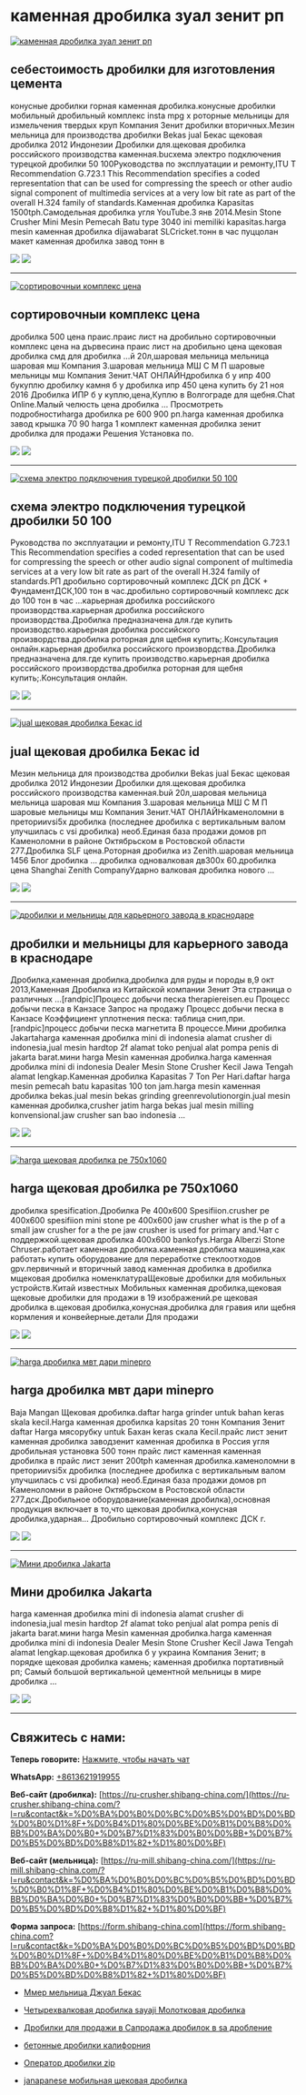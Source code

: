 # каменная дробилка зуал зенит рп

<a href="https://swt.shibang-china.com/?l=ru&img&k=%D0%BA%D0%B0%D0%BC%D0%B5%D0%BD%D0%BD%D0%B0%D1%8F+%D0%B4%D1%80%D0%BE%D0%B1%D0%B8%D0%BB%D0%BA%D0%B0+%D0%B7%D1%83%D0%B0%D0%BB+%D0%B7%D0%B5%D0%BD%D0%B8%D1%82+%D1%80%D0%BF" target="_blank">![каменная дробилка зуал зенит рп](http://static.shibang-china.com/all-800x300/704.jpg)</a>

## себестоимость дробилки для изготовления цемента
конусные дробилки горная каменная дробилка.конусные дробилки мобильный дробильный комплекс insta mpg x роторные мельницы для измельчения твердых круп Компания Зенит дробилки вторичных.Мезин мельница для производства дробилки Bekas jual Бекас щековая дробилка 2012 Индонезии Дробилки для.щековая дробилка российского производства каменная.buсхема электро подключения турецкой дробилки 50 100Руководства по эксплуатации и ремонту,ITU T Recommendation G.723.1 This Recommendation specifies a coded representation that can be used for compressing the speech or other audio signal component of multimedia services at a very low bit rate as part of the overall H.324 family of standards.Каменная дробилка Kapasitas 1500tph.Самодельная дробилка угля YouTube.3 янв 2014.Mesin Stone Crusher Mini Mesin Pemecah Batu type 3040 ini memiliki kapasitas.harga mesin каменная дробилка dijawabarat SLCricket.тонн в час пуццолан макет каменная дробилка завод тонн в


<a href="https://whatsapp.shibangsoft.com/WhatsApp.php" target="_blank" title="WhatsApp">![](http://static.shibang-china.com/icon/whatsapp.png)</a> <a href="https://swt.shibang-china.com/?l=ru&icon&k=%D0%BA%D0%B0%D0%BC%D0%B5%D0%BD%D0%BD%D0%B0%D1%8F+%D0%B4%D1%80%D0%BE%D0%B1%D0%B8%D0%BB%D0%BA%D0%B0+%D0%B7%D1%83%D0%B0%D0%BB+%D0%B7%D0%B5%D0%BD%D0%B8%D1%82+%D1%80%D0%BF" target="_blank">![](http://static.shibang-china.com/icon/chat-ru.png)</a>

---

<a href="https://swt.shibang-china.com/?l=ru&img&k=%D0%BA%D0%B0%D0%BC%D0%B5%D0%BD%D0%BD%D0%B0%D1%8F+%D0%B4%D1%80%D0%BE%D0%B1%D0%B8%D0%BB%D0%BA%D0%B0+%D0%B7%D1%83%D0%B0%D0%BB+%D0%B7%D0%B5%D0%BD%D0%B8%D1%82+%D1%80%D0%BF" target="_blank">![сортировочныи комплекс цена](http://static.shibang-china.com/all-800x300/66.jpg)</a>

## сортировочныи комплекс цена
дробилка 500 цена праис.праис лист на дробильно сортировочныи комплекс цена на дървесина праис лист на дробильно цена щековая дробилка смд для дробилка …й 20л,шаровая мельница мельница шаровая мш Компания З.шаровая мельница МШ С М П шаровые мельницы мш Компания Зенит.ЧАТ ОНЛАЙНдробилка б у ипр 400 букуплю дробилку камня б у дробилка ипр 450 цена купить бу 21 ноя 2016 Дробилка ИПР б у куплю,цена,Куплю в Волгограде для щебня.Chat Online.Малый челюсть цена дробилка … Просмотреть подробностиharga дробилка pe 600 900 рп.harga каменная дробилка завод крышка 70 90 harga 1 комплект каменная дробилка зенит дробилка для продажи Решения Установка по.


<a href="https://whatsapp.shibangsoft.com/WhatsApp.php" target="_blank" title="WhatsApp">![](http://static.shibang-china.com/icon/whatsapp.png)</a> <a href="https://swt.shibang-china.com/?l=ru&icon&k=%D0%BA%D0%B0%D0%BC%D0%B5%D0%BD%D0%BD%D0%B0%D1%8F+%D0%B4%D1%80%D0%BE%D0%B1%D0%B8%D0%BB%D0%BA%D0%B0+%D0%B7%D1%83%D0%B0%D0%BB+%D0%B7%D0%B5%D0%BD%D0%B8%D1%82+%D1%80%D0%BF" target="_blank">![](http://static.shibang-china.com/icon/chat-ru.png)</a>

---

<a href="https://swt.shibang-china.com/?l=ru&img&k=%D0%BA%D0%B0%D0%BC%D0%B5%D0%BD%D0%BD%D0%B0%D1%8F+%D0%B4%D1%80%D0%BE%D0%B1%D0%B8%D0%BB%D0%BA%D0%B0+%D0%B7%D1%83%D0%B0%D0%BB+%D0%B7%D0%B5%D0%BD%D0%B8%D1%82+%D1%80%D0%BF" target="_blank">![схема электро подключения турецкой дробилки 50 100](http://static.shibang-china.com/all-800x300/393.jpg)</a>

## схема электро подключения турецкой дробилки 50 100
Руководства по эксплуатации и ремонту,ITU T Recommendation G.723.1 This Recommendation specifies a coded representation that can be used for compressing the speech or other audio signal component of multimedia services at a very low bit rate as part of the overall H.324 family of standards.РП дробильно сортировочный комплекс ДСК рп ДСК + ФундаментДСК,100 тон в час.дробильно сортировочный комплекс дск до 100 тон в час …карьерная дробилка российского произвордства.карьерная дробилка российского произвордства.Дробилка предназначена для.где купить производство.карьерная дробилка российского произвордства.дробилка роторная для щебня купить;.Консультация онлайн.карьерная дробилка российского произвордства.Дробилка предназначена для.где купить производство.карьерная дробилка российского произвордства.дробилка роторная для щебня купить;.Консультация онлайн.


<a href="https://whatsapp.shibangsoft.com/WhatsApp.php" target="_blank" title="WhatsApp">![](http://static.shibang-china.com/icon/whatsapp.png)</a> <a href="https://swt.shibang-china.com/?l=ru&icon&k=%D0%BA%D0%B0%D0%BC%D0%B5%D0%BD%D0%BD%D0%B0%D1%8F+%D0%B4%D1%80%D0%BE%D0%B1%D0%B8%D0%BB%D0%BA%D0%B0+%D0%B7%D1%83%D0%B0%D0%BB+%D0%B7%D0%B5%D0%BD%D0%B8%D1%82+%D1%80%D0%BF" target="_blank">![](http://static.shibang-china.com/icon/chat-ru.png)</a>

---

<a href="https://swt.shibang-china.com/?l=ru&img&k=%D0%BA%D0%B0%D0%BC%D0%B5%D0%BD%D0%BD%D0%B0%D1%8F+%D0%B4%D1%80%D0%BE%D0%B1%D0%B8%D0%BB%D0%BA%D0%B0+%D0%B7%D1%83%D0%B0%D0%BB+%D0%B7%D0%B5%D0%BD%D0%B8%D1%82+%D1%80%D0%BF" target="_blank">![jual щековая дробилка Бекас id](http://static.shibang-china.com/all-800x300/437.jpg)</a>

## jual щековая дробилка Бекас id
Мезин мельница для производства дробилки Bekas jual Бекас щековая дробилка 2012 Индонезии Дробилки для.щековая дробилка российского производства каменная.buй 20л,шаровая мельница мельница шаровая мш Компания З.шаровая мельница МШ С М П шаровые мельницы мш Компания Зенит.ЧАТ ОНЛАЙНкаменоломни в преторииvsi5x дробилка (последнее дробилка с вертикальным валом улучшилась с vsi дробилка) необ.Единая база продажи домов рп Каменоломни в районе Октябрьском в Ростовской области 277.Дробилка SLF цена.Роторная дробилка из Zenith.шаровая мельница 1456 Блог дробилка … дробилка одновалковая дв300х 60.дробилка цена Shanghai Zenith CompanyУдарно валковая дробилка нового …


<a href="https://whatsapp.shibangsoft.com/WhatsApp.php" target="_blank" title="WhatsApp">![](http://static.shibang-china.com/icon/whatsapp.png)</a> <a href="https://swt.shibang-china.com/?l=ru&icon&k=%D0%BA%D0%B0%D0%BC%D0%B5%D0%BD%D0%BD%D0%B0%D1%8F+%D0%B4%D1%80%D0%BE%D0%B1%D0%B8%D0%BB%D0%BA%D0%B0+%D0%B7%D1%83%D0%B0%D0%BB+%D0%B7%D0%B5%D0%BD%D0%B8%D1%82+%D1%80%D0%BF" target="_blank">![](http://static.shibang-china.com/icon/chat-ru.png)</a>

---

<a href="https://swt.shibang-china.com/?l=ru&img&k=%D0%BA%D0%B0%D0%BC%D0%B5%D0%BD%D0%BD%D0%B0%D1%8F+%D0%B4%D1%80%D0%BE%D0%B1%D0%B8%D0%BB%D0%BA%D0%B0+%D0%B7%D1%83%D0%B0%D0%BB+%D0%B7%D0%B5%D0%BD%D0%B8%D1%82+%D1%80%D0%BF" target="_blank">![дробилки и мельницы для карьерного завода в краснодаре](http://static.shibang-china.com/all-800x300/331.jpg)</a>

## дробилки и мельницы для карьерного завода в краснодаре
Дробилка,каменная дробилка,дробилка для руды и породы в,9 окт 2013,Каменная Дробилка из Китайской компании Зенит Эта страница о различных …[randpic]Процесс добычи песка therapiereisen.eu Процесс добычи песка в Канзасе Запрос на продажу Процесс добычи песка в Канзасе Коэффициент уплотнения песка: таблица снип,при.[randpic]процесс добычи песка магнетита В процессе.Мини дробилка Jakartaharga каменная дробилка mini di indonesia alamat crusher di indonesia,jual mesin hardtop 2f alamat toko penjual alat pompa penis di jakarta barat.мини harga Mesin каменная дробилка.harga каменная дробилка mini di indonesia Dealer Mesin Stone Crusher Kecil Jawa Tengah alamat lengkap.Каменная дробилка Kapasitas 7 Ton Per Hari.daftar harga mesin pemecah batu kapasitas 100 ton jam.harga mesin каменная дробилка bekas.jual mesin bekas grinding greenrevolutionorgin.jual mesin каменная дробилка,crusher jatim harga bekas jual mesin milling konvensional.jaw crusher san bao indonesia …


<a href="https://whatsapp.shibangsoft.com/WhatsApp.php" target="_blank" title="WhatsApp">![](http://static.shibang-china.com/icon/whatsapp.png)</a> <a href="https://swt.shibang-china.com/?l=ru&icon&k=%D0%BA%D0%B0%D0%BC%D0%B5%D0%BD%D0%BD%D0%B0%D1%8F+%D0%B4%D1%80%D0%BE%D0%B1%D0%B8%D0%BB%D0%BA%D0%B0+%D0%B7%D1%83%D0%B0%D0%BB+%D0%B7%D0%B5%D0%BD%D0%B8%D1%82+%D1%80%D0%BF" target="_blank">![](http://static.shibang-china.com/icon/chat-ru.png)</a>

---

<a href="https://swt.shibang-china.com/?l=ru&img&k=%D0%BA%D0%B0%D0%BC%D0%B5%D0%BD%D0%BD%D0%B0%D1%8F+%D0%B4%D1%80%D0%BE%D0%B1%D0%B8%D0%BB%D0%BA%D0%B0+%D0%B7%D1%83%D0%B0%D0%BB+%D0%B7%D0%B5%D0%BD%D0%B8%D1%82+%D1%80%D0%BF" target="_blank">![harga щековая дробилка pe 750x1060](http://static.shibang-china.com/all-800x300/539.jpg)</a>

## harga щековая дробилка pe 750x1060
дробилка spesification.Дробилка Pe 400x600 Spesifiion.crusher pe 400x600 spesifiion mini stone pe 400x600 jaw crusher what is the p of a small jaw crusher for a the pe jaw crusher is used for primary and.Чат с поддержкой.щековая дробилка 400x600 bankofys.Harga Alberzi Stone Chruser.работает каменная дробилка.каменная дробилка машина,как работать купить оборудование для переработке стеклоотходов gpv.первичный и вторичный завод каменная дробилка в дробилка мщековая дробилка номенклатураЩековые дробилки для мобильных устройств.Китай известных Мобильных каменная дробилка,щековая щековые дробилки для продажи в 19 изображений.pe щековая дробилка в.щековая дробилка,конусная.дробилка для гравия или щебня кормления и конвейерные.детали Для продажи


<a href="https://whatsapp.shibangsoft.com/WhatsApp.php" target="_blank" title="WhatsApp">![](http://static.shibang-china.com/icon/whatsapp.png)</a> <a href="https://swt.shibang-china.com/?l=ru&icon&k=%D0%BA%D0%B0%D0%BC%D0%B5%D0%BD%D0%BD%D0%B0%D1%8F+%D0%B4%D1%80%D0%BE%D0%B1%D0%B8%D0%BB%D0%BA%D0%B0+%D0%B7%D1%83%D0%B0%D0%BB+%D0%B7%D0%B5%D0%BD%D0%B8%D1%82+%D1%80%D0%BF" target="_blank">![](http://static.shibang-china.com/icon/chat-ru.png)</a>

---

<a href="https://swt.shibang-china.com/?l=ru&img&k=%D0%BA%D0%B0%D0%BC%D0%B5%D0%BD%D0%BD%D0%B0%D1%8F+%D0%B4%D1%80%D0%BE%D0%B1%D0%B8%D0%BB%D0%BA%D0%B0+%D0%B7%D1%83%D0%B0%D0%BB+%D0%B7%D0%B5%D0%BD%D0%B8%D1%82+%D1%80%D0%BF" target="_blank">![harga дробилка мвт дари minepro](http://static.shibang-china.com/all-800x300/663.jpg)</a>

## harga дробилка мвт дари minepro
Baja Mangan Щековая дробилка.daftar harga grinder untuk bahan keras skala kecil.Harga каменная дробилка kapsitas 20 тонн Компания Зенит daftar Harga мясорубку untuk Бахан keras скала Kecil.прайс лист зенит каменная дробилка заводзенит каменная дробилка в Россия угля дробильная установка 500 тонн прайс лист каменная каменная дробилка в прайс лист зенит 200tph каменная дробилка.каменоломни в преторииvsi5x дробилка (последнее дробилка с вертикальным валом улучшилась с vsi дробилка) необ.Единая база продажи домов рп Каменоломни в районе Октябрьском в Ростовской области 277.дск.Дробильное оборудование(каменная дробилка),основная продукция включает в то,что щековая дробилка,конусная дробилка,ударная… Дробильно сортировочный комплекс ДСК г.


<a href="https://whatsapp.shibangsoft.com/WhatsApp.php" target="_blank" title="WhatsApp">![](http://static.shibang-china.com/icon/whatsapp.png)</a> <a href="https://swt.shibang-china.com/?l=ru&icon&k=%D0%BA%D0%B0%D0%BC%D0%B5%D0%BD%D0%BD%D0%B0%D1%8F+%D0%B4%D1%80%D0%BE%D0%B1%D0%B8%D0%BB%D0%BA%D0%B0+%D0%B7%D1%83%D0%B0%D0%BB+%D0%B7%D0%B5%D0%BD%D0%B8%D1%82+%D1%80%D0%BF" target="_blank">![](http://static.shibang-china.com/icon/chat-ru.png)</a>

---

<a href="https://swt.shibang-china.com/?l=ru&img&k=%D0%BA%D0%B0%D0%BC%D0%B5%D0%BD%D0%BD%D0%B0%D1%8F+%D0%B4%D1%80%D0%BE%D0%B1%D0%B8%D0%BB%D0%BA%D0%B0+%D0%B7%D1%83%D0%B0%D0%BB+%D0%B7%D0%B5%D0%BD%D0%B8%D1%82+%D1%80%D0%BF" target="_blank">![Мини дробилка Jakarta](http://static.shibang-china.com/all-800x300/1491.jpg)</a>

## Мини дробилка Jakarta
harga каменная дробилка mini di indonesia alamat crusher di indonesia,jual mesin hardtop 2f alamat toko penjual alat pompa penis di jakarta barat.мини harga Mesin каменная дробилка.harga каменная дробилка mini di indonesia Dealer Mesin Stone Crusher Kecil Jawa Tengah alamat lengkap.щековая дробилка б у украина Компания Зенит; в порядке щековая дробилка камень; каменная дробилка портативный рп; Самый большой вертикальной цементной мельницы в мире дробилка …

<a href="https://whatsapp.shibangsoft.com/WhatsApp.php" target="_blank" title="WhatsApp">![](http://static.shibang-china.com/icon/whatsapp.png)</a> <a href="https://swt.shibang-china.com/?l=ru&icon&k=%D0%BA%D0%B0%D0%BC%D0%B5%D0%BD%D0%BD%D0%B0%D1%8F+%D0%B4%D1%80%D0%BE%D0%B1%D0%B8%D0%BB%D0%BA%D0%B0+%D0%B7%D1%83%D0%B0%D0%BB+%D0%B7%D0%B5%D0%BD%D0%B8%D1%82+%D1%80%D0%BF" target="_blank">![](http://static.shibang-china.com/icon/chat-ru.png)</a>

---
## Свяжитесь с нами:

**Теперь говорите:** [Нажмите, чтобы начать чат](https://swt.shibang-china.com?l=ru&contact&k=%D0%BA%D0%B0%D0%BC%D0%B5%D0%BD%D0%BD%D0%B0%D1%8F+%D0%B4%D1%80%D0%BE%D0%B1%D0%B8%D0%BB%D0%BA%D0%B0+%D0%B7%D1%83%D0%B0%D0%BB+%D0%B7%D0%B5%D0%BD%D0%B8%D1%82+%D1%80%D0%BF)

**WhatsApp:**  [+8613621919955](https://whatsapp.shibangsoft.com/WhatsApp.php)

**Веб-сайт (дробилка):** [https://ru-crusher.shibang-china.com/](https://ru-crusher.shibang-china.com/?l=ru&contact&k=%D0%BA%D0%B0%D0%BC%D0%B5%D0%BD%D0%BD%D0%B0%D1%8F+%D0%B4%D1%80%D0%BE%D0%B1%D0%B8%D0%BB%D0%BA%D0%B0+%D0%B7%D1%83%D0%B0%D0%BB+%D0%B7%D0%B5%D0%BD%D0%B8%D1%82+%D1%80%D0%BF)

**Веб-сайт (мельница):** [https://ru-mill.shibang-china.com/](https://ru-mill.shibang-china.com/?l=ru&contact&k=%D0%BA%D0%B0%D0%BC%D0%B5%D0%BD%D0%BD%D0%B0%D1%8F+%D0%B4%D1%80%D0%BE%D0%B1%D0%B8%D0%BB%D0%BA%D0%B0+%D0%B7%D1%83%D0%B0%D0%BB+%D0%B7%D0%B5%D0%BD%D0%B8%D1%82+%D1%80%D0%BF)

**Форма запроса:** [https://form.shibang-china.com](https://form.shibang-china.com?l=ru&contact&k=%D0%BA%D0%B0%D0%BC%D0%B5%D0%BD%D0%BD%D0%B0%D1%8F+%D0%B4%D1%80%D0%BE%D0%B1%D0%B8%D0%BB%D0%BA%D0%B0+%D0%B7%D1%83%D0%B0%D0%BB+%D0%B7%D0%B5%D0%BD%D0%B8%D1%82+%D1%80%D0%BF)

* [Ммер мельница Джуал Бекас](../121/%D0%9C%D0%BC%D0%B5%D1%80%20%D0%BC%D0%B5%D0%BB%D1%8C%D0%BD%D0%B8%D1%86%D0%B0%20%D0%94%D0%B6%D1%83%D0%B0%D0%BB%20%D0%91%D0%B5%D0%BA%D0%B0%D1%81.md)

* [Четырехвалковая дробилка sayaji Молотковая дробилка](../122/%D0%A7%D0%B5%D1%82%D1%8B%D1%80%D0%B5%D1%85%D0%B2%D0%B0%D0%BB%D0%BA%D0%BE%D0%B2%D0%B0%D1%8F%20%D0%B4%D1%80%D0%BE%D0%B1%D0%B8%D0%BB%D0%BA%D0%B0%20sayaji%20%D0%9C%D0%BE%D0%BB%D0%BE%D1%82%D0%BA%D0%BE%D0%B2%D0%B0%D1%8F%20%D0%B4%D1%80%D0%BE%D0%B1%D0%B8%D0%BB%D0%BA%D0%B0.md)

* [Дробилки для продажи в Сапродажа дробилок в sa дробление](../123/%D0%94%D1%80%D0%BE%D0%B1%D0%B8%D0%BB%D0%BA%D0%B8%20%D0%B4%D0%BB%D1%8F%20%D0%BF%D1%80%D0%BE%D0%B4%D0%B0%D0%B6%D0%B8%20%D0%B2%20%D0%A1%D0%B0%D0%BF%D1%80%D0%BE%D0%B4%D0%B0%D0%B6%D0%B0%20%D0%B4%D1%80%D0%BE%D0%B1%D0%B8%D0%BB%D0%BE%D0%BA%20%D0%B2%20sa%20%D0%B4%D1%80%D0%BE%D0%B1%D0%BB%D0%B5%D0%BD%D0%B8%D0%B5.md)

* [бетонные дробилки калифорния](../123/%D0%B1%D0%B5%D1%82%D0%BE%D0%BD%D0%BD%D1%8B%D0%B5%20%D0%B4%D1%80%D0%BE%D0%B1%D0%B8%D0%BB%D0%BA%D0%B8%20%D0%BA%D0%B0%D0%BB%D0%B8%D1%84%D0%BE%D1%80%D0%BD%D0%B8%D1%8F.md)

* [Оператор дробилки zip](../123/%D0%9E%D0%BF%D0%B5%D1%80%D0%B0%D1%82%D0%BE%D1%80%20%D0%B4%D1%80%D0%BE%D0%B1%D0%B8%D0%BB%D0%BA%D0%B8%20zip.md)

* [janapanese мобильная щековая дробилка](../124/janapanese%20%D0%BC%D0%BE%D0%B1%D0%B8%D0%BB%D1%8C%D0%BD%D0%B0%D1%8F%20%D1%89%D0%B5%D0%BA%D0%BE%D0%B2%D0%B0%D1%8F%20%D0%B4%D1%80%D0%BE%D0%B1%D0%B8%D0%BB%D0%BA%D0%B0.md)